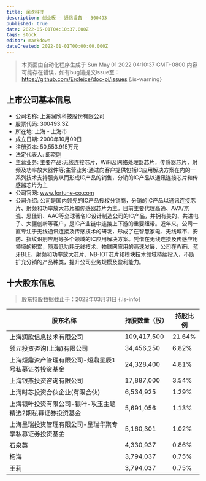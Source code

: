 ```yaml
---
title: 润欣科技
description: 创业板 - 通信设备 - 300493
published: true
date: 2022-05-01T04:10:37.000Z
tags: stock
editor: markdown
dateCreated: 2022-01-01T00:00:00.000Z
---
```


> 本页面由自动化程序生成于 Sun May 01 2022 04:10:37 GMT+0800
> 内容可能存在错误，如有bug请提交issue至：https://github.com/Eroleice/doc-pi/issues
{.is-warning}

## 上市公司基本信息
- 公司名称: 上海润欣科技股份有限公司
- 股票代码: 300493.SZ
- 所在地: 上海 - 上海市
- 成立日期: 2000年10月09日
- 注册资本: 50,553.915万元
- 法定代表人: 郎晓刚
- 主营业务: 主要产品:无线连接芯片，WiFi及网络处理器芯片，传感器芯片，射频及功率放大器件等;主营业务:通过向客户提供包括IC应用解决方案在内的一系列技术支持服务从而形成IC产品的销售，分销的IC产品以通讯连接芯片和传感器芯片为主
- 公司官网: www.fortune-co.com
- 公司介绍: 公司是国内领先的IC产品授权分销商，分销的IC产品以通讯连接芯片、射频和功率放大芯片和传感器芯片为主。目前主要代理高通、AVX/京瓷、思佳讯、AAC等全球著名IC设计制造公司的IC产品，并拥有美的、共进电子、大疆创新等客户，是IC产业链中连接上下游的重要纽带。近年来，公司一直专注于无线通讯连接及传感技术的研发，形成了在智慧家电、无线城市、安防、指纹识别应用等多个领域的IC应用解决方案。凭借在无线连接及传感应用领域的积累，随着低功耗无线技术、物联网应用的高速发展，公司在WiFi、蓝牙BLE、射频和功率放大芯片、NB-IOT芯片和模块技术领域持续投入，不断扩充分销的产品种类，提升公司业务规模及盈利能力。


## 十大股东信息
> 股东持股数据截止于：2022年03月31日
{.is-info}

| 股东名称 | 持股数量（股） | 持股比例 |
| --- | --- | --- |
| 上海润欣信息技术有限公司 | 109,417,500 | 21.64% |
| 领元投资咨询(上海)有限公司 | 34,456,250 | 6.82% |
| 上海烜鼎资产管理有限公司-烜鼎星辰1号私募证券投资基金 | 24,328,400 | 4.81% |
| 上海银燕投资咨询有限公司 | 17,887,000 | 3.54% |
| 上海时芯投资合伙企业(有限合伙) | 6,534,925 | 1.29% |
| 上海银叶投资有限公司-银叶-攻玉主题精选2期私募证券投资基金 | 5,691,056 | 1.13% |
| 上海呈瑞投资管理有限公司-呈瑞华聚专享私募证券投资基金 | 5,160,301 | 1.02% |
| 石泉英 | 4,330,937 | 0.86% |
| 杨海 | 3,794,037 | 0.75% |
| 王莉 | 3,794,037 | 0.75% |




